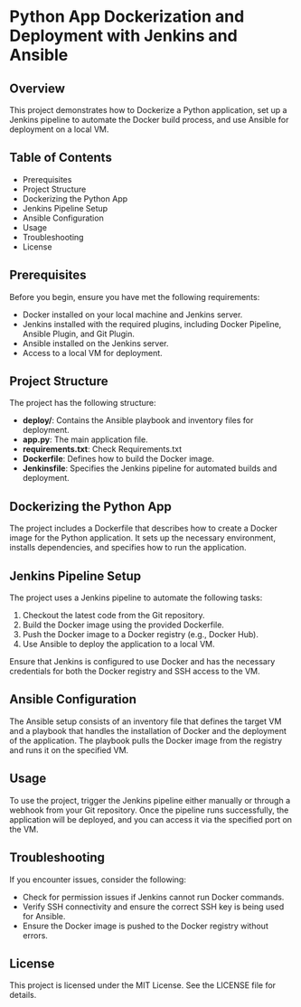 # Python App Dockerization and Deployment with Jenkins and Ansible

## Overview

This project demonstrates how to Dockerize a Python application, set up a Jenkins pipeline to automate the Docker build process, and use Ansible for deployment on a local VM. 

## Table of Contents

- Prerequisites
- Project Structure
- Dockerizing the Python App
- Jenkins Pipeline Setup 
- Ansible Configuration
- Usage
- Troubleshooting
- License

## Prerequisites

Before you begin, ensure you have met the following requirements:

- Docker installed on your local machine and Jenkins server.
- Jenkins installed with the required plugins, including Docker Pipeline, Ansible Plugin, and Git Plugin.
- Ansible installed on the Jenkins server.
- Access to a local VM for deployment.

## Project Structure

The project has the following structure:

- **deploy/**: Contains the Ansible playbook and inventory files for deployment.
- **app.py**: The main application file.
- **requirements.txt**: Check Requirements.txt
- **Dockerfile**: Defines how to build the Docker image.
- **Jenkinsfile**: Specifies the Jenkins pipeline for automated builds and deployment.

## Dockerizing the Python App

The project includes a Dockerfile that describes how to create a Docker image for the Python application. It sets up the necessary environment, installs dependencies, and specifies how to run the application.

## Jenkins Pipeline Setup

The project uses a Jenkins pipeline to automate the following tasks:

1. Checkout the latest code from the Git repository.
2. Build the Docker image using the provided Dockerfile.
3. Push the Docker image to a Docker registry (e.g., Docker Hub).
4. Use Ansible to deploy the application to a local VM.

Ensure that Jenkins is configured to use Docker and has the necessary credentials for both the Docker registry and SSH access to the VM.

## Ansible Configuration

The Ansible setup consists of an inventory file that defines the target VM and a playbook that handles the installation of Docker and the deployment of the application. The playbook pulls the Docker image from the registry and runs it on the specified VM.

## Usage

To use the project, trigger the Jenkins pipeline either manually or through a webhook from your Git repository. Once the pipeline runs successfully, the application will be deployed, and you can access it via the specified port on the VM.

## Troubleshooting

If you encounter issues, consider the following:

- Check for permission issues if Jenkins cannot run Docker commands.
- Verify SSH connectivity and ensure the correct SSH key is being used for Ansible.
- Ensure the Docker image is pushed to the Docker registry without errors.

## License

This project is licensed under the MIT License. See the LICENSE file for details.
